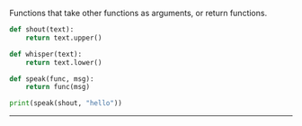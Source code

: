Functions that take other functions as arguments, or return functions.

``` python
def shout(text):
    return text.upper()

def whisper(text):
    return text.lower()

def speak(func, msg):
    return func(msg)

print(speak(shout, "hello"))
```

---
